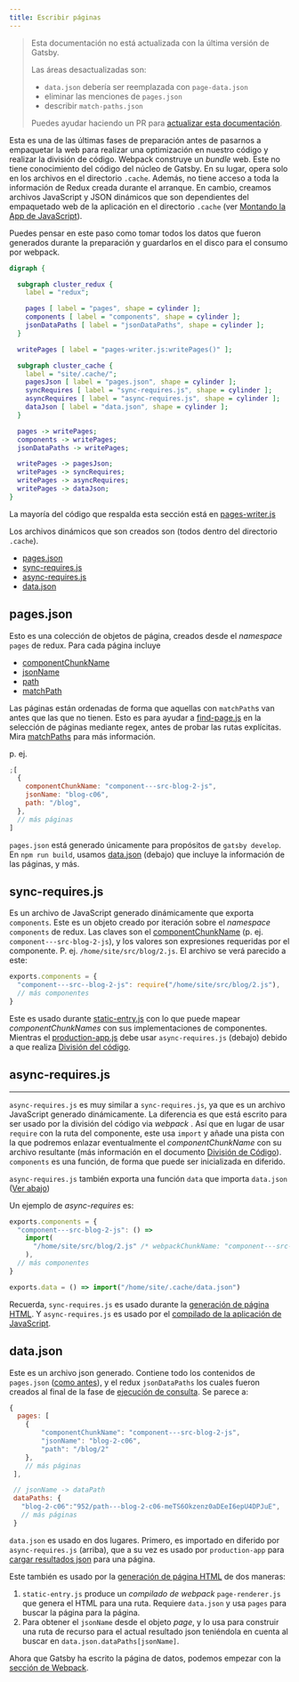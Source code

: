 ```yaml
---
title: Escribir páginas
---
```


> Esta documentación no está actualizada con la última versión de Gatsby.
>
> Las áreas desactualizadas son:
>
> - `data.json` debería ser reemplazada con `page-data.json`
> - eliminar las menciones de `pages.json`
> - describir `match-paths.json`
>
> Puedes ayudar haciendo un PR para [actualizar esta documentación](https://github.com/gatsbyjs/gatsby/issues/14228).

Esta es una de las últimas fases de preparación antes de pasarnos a empaquetar la web para realizar una optimización en nuestro código y realizar la división de código. Webpack construye un _bundle_ web. Este no tiene conocimiento del código del núcleo de Gatsby. En su lugar, opera solo en los archivos en el directorio `.cache`. Además, no tiene acceso a toda la información de Redux creada durante el arranque. En cambio, creamos archivos JavaScript y JSON dinámicos que son dependientes del empaquetado web de la aplicación en el directorio `.cache` (ver [Montando la App de JavaScript](/docs/production-app/)). 

Puedes pensar en este paso como tomar todos los datos que fueron generados durante la preparación y guardarlos en el disco para el consumo por webpack.

```dot
digraph {

  subgraph cluster_redux {
    label = "redux";

    pages [ label = "pages", shape = cylinder ];
    components [ label = "components", shape = cylinder ];
    jsonDataPaths [ label = "jsonDataPaths", shape = cylinder ];
  }

  writePages [ label = "pages-writer.js:writePages()" ];

  subgraph cluster_cache {
    label = "site/.cache/";
    pagesJson [ label = "pages.json", shape = cylinder ];
    syncRequires [ label = "sync-requires.js", shape = cylinder ];
    asyncRequires [ label = "async-requires.js", shape = cylinder ];
    dataJson [ label = "data.json", shape = cylinder ];
  }

  pages -> writePages;
  components -> writePages;
  jsonDataPaths -> writePages;

  writePages -> pagesJson;
  writePages -> syncRequires;
  writePages -> asyncRequires;
  writePages -> dataJson;
}
```

La mayoría del código que respalda esta sección está en [pages-writer.js](https://github.com/gatsbyjs/gatsby/blob/master/packages/gatsby/src/internal-plugins/query-runner/pages-writer.js)

Los archivos dinámicos que son creados son (todos dentro del directorio `.cache`).

- [pages.json](#pagesjson)
- [sync-requires.js](#sync-requiresjs)
- [async-requires.js](#async-requiresjs)
- [data.json](#datajson)

## pages.json

Esto es una colección de objetos de página, creados desde el _namespace_ `pages` de redux. Para cada página incluye

- [componentChunkName](/docs/behind-the-scenes-terminology/#componentchunkname)
- [jsonName](/docs/behind-the-scenes-terminology/#jsonname)
- [path](/docs/behind-the-scenes-terminology/#path)
- [matchPath](/docs/behind-the-scenes-terminology/#matchpath)

Las páginas están ordenadas de forma que aquellas con `matchPath`s van antes que las que no tienen. Esto es para ayudar a [find-page.js](https://github.com/gatsbyjs/gatsby/blob/master/packages/gatsby/cache-dir/find-page.js) en la selección de páginas mediante regex, antes de probar las rutas explícitas. Mira [matchPaths](/docs/behind-the-scenes-terminology/#matchpath) para más información.

p. ej.

```javascript
;[
  {
    componentChunkName: "component---src-blog-2-js",
    jsonName: "blog-c06",
    path: "/blog",
  },
  // más páginas
]
```

`pages.json` está generado únicamente para propósitos de `gatsby develop`. En `npm run build`, usamos [data.json](/docs/write-pages/#datajson) (debajo) que incluye la información de las páginas, y más.

## sync-requires.js

Es un archivo de JavaScript generado dinámicamente que exporta `components`. Este es un objeto creado por iteración sobre el _namespace_ `components` de redux. Las claves son el [componentChunkName](/docs/behind-the-scenes-terminology/#componentchunkname) (p. ej. `component---src-blog-2-js`), y los valores son expresiones requeridas por el componente. P. ej. `/home/site/src/blog/2.js`. El archivo se verá parecido a este:

```javascript
exports.components = {
  "component---src--blog-2-js": require("/home/site/src/blog/2.js"),
  // más componentes
}
```

Este es usado durante [static-entry.js](https://github.com/gatsbyjs/gatsby/blob/master/packages/gatsby/cache-dir/static-entry.js) con lo que puede mapear _componentChunkNames_ con sus implementaciones de componentes. Mientras el [production-app.js](https://github.com/gatsbyjs/gatsby/blob/master/packages/gatsby/cache-dir/production-app.js) debe usar `async-requires.js` (debajo) debido a que realiza [División del código](/docs/how-code-splitting-works/).

## async-requires.js

---

`async-requires.js`  es muy similar a `sync-requires.js`, ya que es un archivo JavaScript generado dinámicamente. La diferencia es que está escrito para ser usado por la división del código via _webpack_ . Así que en lugar de usar `require` con la ruta del componente, este usa `import` y añade una pista con la que podremos enlazar eventualmente el _componentChunkName_ con su archivo resultante (más información en el documento [División de Código](/docs/how-code-splitting-works/)). `components` es una función, de forma que puede ser inicializada en diferido.

`async-requires.js` también exporta una función `data` que importa `data.json` ([Ver abajo](/docs/write-pages/#datajson))

Un ejemplo de _async-requires_ es:

```javascript
exports.components = {
  "component---src-blog-2-js": () =>
    import(
      "/home/site/src/blog/2.js" /* webpackChunkName: "component---src-blog-2-js" */
    ),
  // más componentes
}

exports.data = () => import("/home/site/.cache/data.json")
```

Recuerda, `sync-requires.js` es usado durante la [generación de página HTML](/docs/html-generation/). Y `async-requires.js` es usado por el [compilado de la aplicación de JavaScript](/docs/production-app/).

## data.json

Este es un archivo json generado. Contiene todo los contenidos de `pages.json` ([como antes](/docs/write-pages/#pagesjson)), y el redux `jsonDataPaths` los cuales fueron creados al final de la fase de [ejecución de consulta](/docs/query-execution/#save-query-results-to-redux-and-disk). Se parece a: 

```javascript
{
  pages: [
    {
        "componentChunkName": "component---src-blog-2-js",
        "jsonName": "blog-2-c06",
        "path": "/blog/2"
    },
    // más páginas
 ],

 // jsonName -> dataPath
 dataPaths: {
   "blog-2-c06":"952/path---blog-2-c06-meTS6Okzenz0aDEeI6epU4DPJuE",
   // más páginas
 }
```

`data.json` es usado en dos lugares. Primero, es importado en diferido por `async-requires.js` (arriba), que a su vez es usado por `production-app` para [cargar resultados json](/docs/production-app/#load-page-resources) para una página.

Este también es usado por la [generación de página HTML](/docs/html-generation/) de dos maneras:

1. `static-entry.js` produce un _compilado de webpack_ `page-renderer.js` que genera el HTML para una ruta. Requiere `data.json` y usa `pages` para buscar la página para la página.
2. Para obtener el `jsonName` desde el objeto _page_, y lo usa para construir una ruta de recurso para el actual resultado json teniéndola en cuenta al buscar en `data.json.dataPaths[jsonName]`.

Ahora que Gatsby ha escrito la página de datos, podemos empezar con la [sección de Webpack](/docs/webpack-and-ssr/).
